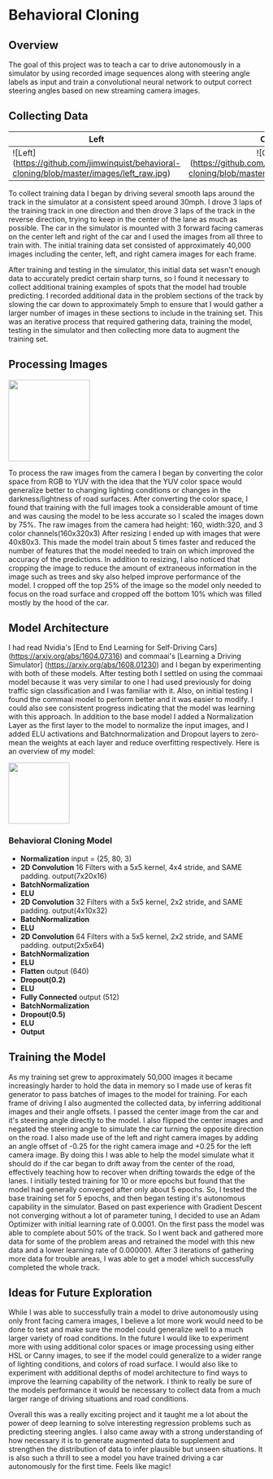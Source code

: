 # Behavioral Cloning

## Overview
The goal of this project was to teach a car to drive autonomously in a simulator by using recorded image sequences along with steering angle labels as input and train a convolutional neural network to output correct steering angles based on new streaming camera images.

## Collecting Data
| Left          | Center        | Right  |
| ------------- |:-------------:| ------|
|![Left] (https://github.com/jimwinquist/behavioral-cloning/blob/master/images/left_raw.jpg) | ![Center] (https://github.com/jimwinquist/behavioral-cloning/blob/master/images/center_raw.jpg) | ![Right] (https://github.com/jimwinquist/behavioral-cloning/blob/master/images/right_raw.jpg)

To collect training data I began by driving several smooth laps around the track in the simulator at a consistent speed around 30mph. I drove 3 laps of the training track in one direction and then drove 3 laps of the track in the reverse direction, trying to keep in the center of the lane as much as possible. The car in the simulator is mounted with 3 forward facing cameras on the center left and right of the car and I used the images from all three to train with. The initial training data set consisted of approximately 40,000 images including the center, left, and right camera images for each frame.

After training and testing in the simulator, this initial data set wasn't enough data to accurately predict certain sharp turns, so I found it necessary to collect additional training examples of spots that the model had trouble predicting. I recorded additional data in the problem sections of the track by slowing the car down to approximately 5mph to ensure that I would gather a larger number of images in these sections to include in the training set. This was an iterative process that required gathering data, training the model, testing in the simulator and then collecting more data to augment the training set.

## Processing Images
<img src="https://github.com/jimwinquist/behavioral-cloning/blob/master/images/processed.png" width="160">

To process the raw images from the camera I began by converting the color space from RGB to YUV with the idea that the YUV color space would generalize better to changing lighting conditions or changes in the darkness/lightness of road surfaces. After converting the color space, I found that training with the full images took a considerable amount of time and was causing the model to be less accurate so I scaled the images down by 75%. The raw images from the camera had height: 160, width:320, and 3 color channels(160x320x3) After resizing I ended up with images that were 40x80x3. This made the model train about 5 times faster and reduced the number of features that the model needed to train on which improved the accuracy of the predictions. In addition to resizing, I also noticed that cropping the image to reduce the amount of extraneous information in the image such as trees and sky also helped improve performance of the model. I cropped off the top 25% of the image so the model only needed to focus on the road surface and cropped off the bottom 10% which was filled mostly by the hood of the car.

## Model Architecture
I had read Nvidia's [End to End Learning for Self-Driving Cars] (https://arxiv.org/abs/1604.07316) and commaai's [Learning a Driving Simulator] (https://arxiv.org/abs/1608.01230) and I began by experimenting with both of these models. After testing both I settled on using the commaai model because it was very similar to one I had used previously for doing traffic sign classification and I was familiar with it. Also, on initial testing I found the commaai model to perform better and it was easier to modify. I could also see consistent progress indicating that the model was learning with this approach. In addition to the base model I added a Normalization Layer as the first layer to the model to normalize the input images, and I added ELU activations and Batchnormalization and Dropout layers to zero-mean the weights at each layer and reduce overfitting respectively. Here is an overview of my model:

<img src="https://github.com/jimwinquist/behavioral-cloning/blob/master/images/model.png" width="120">

### Behavioral Cloning Model
- **Normalization** input = (25, 80, 3)
- **2D Convolution** 16 Filters with a 5x5 kernel, 4x4 stride, and SAME padding. output(7x20x16)
- **BatchNormalization**
- **ELU**
- **2D Convolution** 32 Filters with a 5x5 kernel, 2x2 stride, and SAME padding. output(4x10x32)
- **BatchNormalization**
- **ELU**
- **2D Convolution** 64 Filters with a 5x5 kernel, 2x2 stride, and SAME padding. output(2x5x64)
- **BatchNormalization**
- **ELU**
- **Flatten** output (640)
- **Dropout(0.2)**
- **ELU**
- **Fully Connected** output (512)
- **BatchNormalization**
- **Dropout(0.5)**
- **ELU**
- **Output**


## Training the Model
As my training set grew to approximately 50,000 images it became increasingly harder to hold the data in memory so I made use of keras fit generator to pass batches of images to the model for training. For each frame of driving I also augmented the collected data, by inferring additional images and their angle offsets. I passed the center image from the car and it's steering angle directly to the model. I also flipped the center images and negated the steering angle to simulate the car turning the opposite direction on the road. I also made use of the left and right camera images by adding an angle offset of -0.25 for the right camera image and +0.25 for the left camera image. By doing this I was able to help the model simulate what it should do if the car began to drift away from the center of the road, effectively teaching how to recover when drifting towards the edge of the lanes. I initially tested training for 10 or more epochs but found that the model had generally converged after only about 5 epochs. So, I tested the base training set for 5 epochs, and then began testing it's autonomous capability in the simulator. Based on past experience with Gradient Descent not converging without a lot of parameter tuning, I decided to use an Adam Optimizer with initial learning rate of 0.0001. On the first pass the model was able to complete about 50% of the track. So I went back and gathered more data for some of the problem areas and retrained the model with this new data and a lower learning rate of 0.000001. After 3 iterations of gathering more data for trouble areas, I was able to get a model which successfully completed the whole track.

## Ideas for Future Exploration
While I was able to successfully train a model to drive autonomously using only front facing camera images, I believe a lot more work would need to be done to test and make sure the model could generalize well to a much larger variety of road conditions. In the future I would like to experiment more with using additional color spaces or image processing using either HSL or Canny images, to see if the model could generalize to a wider range of lighting conditions, and colors of road surface. I would also like to experiment with additional depths of model architecture to find ways to improve the learning capability of the network. I think to really be sure of the models performance it would be necessary to collect data from a much larger range of driving situations and road conditions.

Overall this was a really exciting project and it taught me a lot about the power of deep learning to solve interesting regression problems such as predicting steering angles. I also came away with a strong understanding of how necessary it is to generate augmented data to supplement and strengthen the distribution of data to infer plausible but unseen situations. It is also such a thrill to see a model you have trained driving a car autonomously for the first time. Feels like magic!